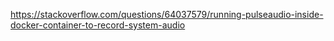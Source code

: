 https://stackoverflow.com/questions/64037579/running-pulseaudio-inside-docker-container-to-record-system-audio
